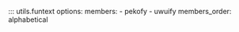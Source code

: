 ::: utils.funtext
    options:
        members:
            - pekofy
            - uwuify
        members_order: alphabetical